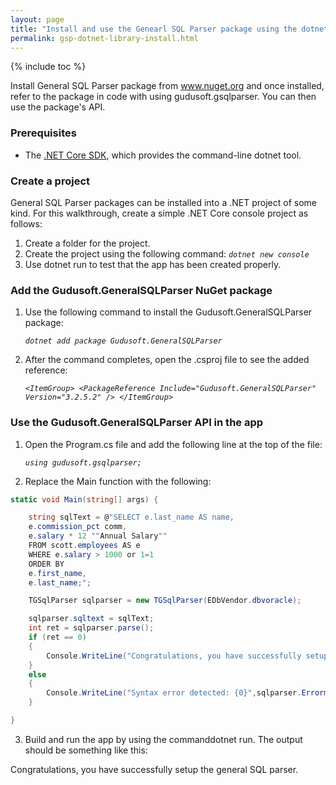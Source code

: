 ```yaml
---
layout: page
title: "Install and use the Genearl SQL Parser package using the dotnet CLI"
permalink: gsp-dotnet-library-install.html
---
```


{% include toc %}

Install General SQL Parser package from www.nuget.org and once installed, refer to the package in code with using gudusoft.gsqlparser. You can then use the package's API.

### Prerequisites

- The [.NET Core SDK](https://www.microsoft.com/net/download/), which provides the command-line dotnet tool.

### Create a project

General SQL Parser packages can be installed into a .NET project of some kind. For this walkthrough, create a simple .NET Core console project as follows:

1. Create a folder for the project.
2. Create the project using the following command:
   _`dotnet new console`_
3. Use dotnet run to test that the app has been created properly.

### Add the Gudusoft.GeneralSQLParser NuGet package

1. Use the following command to install the Gudusoft.GeneralSQLParser package:

   _`dotnet add package Gudusoft.GeneralSQLParser`_
 
2. After the command completes, open the .csproj file to see the added reference:

   _`<ItemGroup> <PackageReference Include="Gudusoft.GeneralSQLParser" Version="3.2.5.2" /> </ItemGroup>`_
   
### Use the Gudusoft.GeneralSQLParser API in the app

1. Open the Program.cs file and add the following line at the top of the file:

   _`using gudusoft.gsqlparser;`_
   
2. Replace the Main function with the following:

``` csharp
static void Main(string[] args) {

	string sqlText = @"SELECT e.last_name AS name,
	e.commission_pct comm,
	e.salary * 12 ""Annual Salary""
	FROM scott.employees AS e
	WHERE e.salary > 1000 or 1=1
	ORDER BY
	e.first_name,
	e.last_name;";

	TGSqlParser sqlparser = new TGSqlParser(EDbVendor.dbvoracle);

	sqlparser.sqltext = sqlText;
	int ret = sqlparser.parse();
	if (ret == 0)
	{
		Console.WriteLine("Congratulations, you have successfully setup the general SQL parser.");
	}
	else
	{
		Console.WriteLine("Syntax error detected: {0}",sqlparser.Errormessage);
	}

}
```

3. Build and run the app by using the commanddotnet run. The output should be something like this:

Congratulations, you have successfully setup the general SQL parser.
